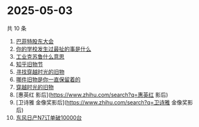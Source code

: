 # 2025-05-03

共 10 条

<!-- BEGIN -->
<!-- 最后更新时间 Sat May 03 2025 12:19:42 GMT+0800 (China Standard Time) -->

1. [巴菲特股东大会](https://www.zhihu.com/search?q=巴菲特股东大会)
1. [你的学校发生过最扯的事是什么](https://www.zhihu.com/search?q=你的学校发生过最扯的事是什么)
1. [工业克苏鲁什么意思](https://www.zhihu.com/search?q=工业克苏鲁什么意思)
1. [知乎旧物节](https://www.zhihu.com/search?q=知乎旧物节)
1. [寻找穿越时光的旧物](https://www.zhihu.com/search?q=寻找穿越时光的旧物)
1. [哪件旧物是你一直保留着的](https://www.zhihu.com/search?q=哪件旧物是你一直保留着的)
1. [穿越时光的旧物](https://www.zhihu.com/search?q=穿越时光的旧物)
1. [惠英红 影后](https://www.zhihu.com/search?q=惠英红 影后)
1. [卫诗雅 金像奖影后](https://www.zhihu.com/search?q=卫诗雅 金像奖影后)
1. [东风日产N7订单破10000台](https://www.zhihu.com/search?q=东风日产N7订单破10000台)

<!-- END -->
